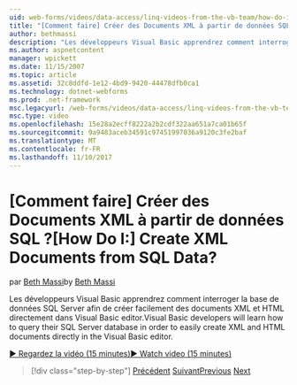 ```yaml
---
uid: web-forms/videos/data-access/linq-videos-from-the-vb-team/how-do-i-create-xml-documents-from-sql-data
title: "[Comment faire] Créer des Documents XML à partir de données SQL ? | Microsoft Docs"
author: bethmassi
description: "Les développeurs Visual Basic apprendrez comment interroger la base de données SQL Server afin de créer facilement des documents XML et HTML directement dans l’éditeur de Visual Basic..."
ms.author: aspnetcontent
manager: wpickett
ms.date: 11/15/2007
ms.topic: article
ms.assetid: 32c8ddfd-1e12-4bd9-9420-44478dfb0ca1
ms.technology: dotnet-webforms
ms.prod: .net-framework
msc.legacyurl: /web-forms/videos/data-access/linq-videos-from-the-vb-team/how-do-i-create-xml-documents-from-sql-data
msc.type: video
ms.openlocfilehash: 15e28a2ecff8222a2b2cdf322aa651a7ca01b65f
ms.sourcegitcommit: 9a9483aceb34591c97451997036a9120c3fe2baf
ms.translationtype: MT
ms.contentlocale: fr-FR
ms.lasthandoff: 11/10/2017
---
```

<a name="how-do-i-create-xml-documents-from-sql-data"></a><span data-ttu-id="bd96a-104">[Comment faire] Créer des Documents XML à partir de données SQL ?</span><span class="sxs-lookup"><span data-stu-id="bd96a-104">[How Do I:] Create XML Documents from SQL Data?</span></span>
====================
<span data-ttu-id="bd96a-105">par [Beth Massi](https://github.com/bethmassi)</span><span class="sxs-lookup"><span data-stu-id="bd96a-105">by [Beth Massi](https://github.com/bethmassi)</span></span>

<span data-ttu-id="bd96a-106">Les développeurs Visual Basic apprendrez comment interroger la base de données SQL Server afin de créer facilement des documents XML et HTML directement dans Visual Basic editor.</span><span class="sxs-lookup"><span data-stu-id="bd96a-106">Visual Basic developers will learn how to query their SQL Server database in order to easily create XML and HTML documents directly in the Visual Basic editor.</span></span>

[<span data-ttu-id="bd96a-107">&#9654; Regardez la vidéo (15 minutes)</span><span class="sxs-lookup"><span data-stu-id="bd96a-107">&#9654; Watch video (15 minutes)</span></span>](https://channel9.msdn.com/Blogs/ASP-NET-Site-Videos/how-do-i-create-xml-documents-from-sql-data)

>[!div class="step-by-step"]
<span data-ttu-id="bd96a-108">[Précédent](how-do-i-enable-xml-intellisense-and-use-xml-namespaces.md)
[Suivant](how-do-i-create-excel-spreadsheets-using-linq-to-xml.md)</span><span class="sxs-lookup"><span data-stu-id="bd96a-108">[Previous](how-do-i-enable-xml-intellisense-and-use-xml-namespaces.md)
[Next](how-do-i-create-excel-spreadsheets-using-linq-to-xml.md)</span></span>
